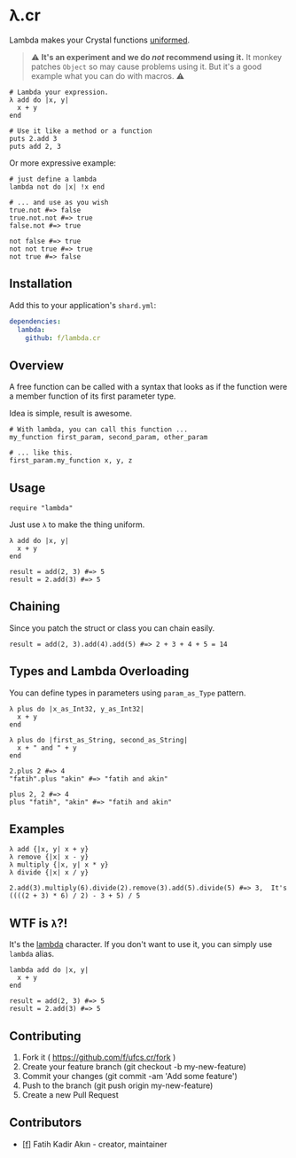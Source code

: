 # λ.cr

Lambda makes your Crystal functions [uniformed][1].

> ⚠️
> **It's an experiment and we do *not* recommend using it.**
> It monkey patches `Object` so may cause problems using it. But it's a good example what you can do with macros.
> ⚠️

```crystal
# Lambda your expression.
λ add do |x, y|
  x + y
end

# Use it like a method or a function
puts 2.add 3
puts add 2, 3
```

Or more expressive example:

```crystal
# just define a lambda
lambda not do |x| !x end

# ... and use as you wish
true.not #=> false
true.not.not #=> true
false.not #=> true

not false #=> true
not not true #=> true
not true #=> false
```

## Installation

Add this to your application's `shard.yml`:

```yaml
dependencies:
  lambda:
    github: f/lambda.cr
```

## Overview

A free function can be called with a syntax that looks as if the function were a member function of its first parameter type.

Idea is simple, result is awesome.
```crystal
# With lambda, you can call this function ...
my_function first_param, second_param, other_param

# ... like this.
first_param.my_function x, y, z
```

## Usage

```crystal
require "lambda"
```

Just use `λ` to make the thing uniform.

```crystal
λ add do |x, y|
  x + y
end

result = add(2, 3) #=> 5
result = 2.add(3) #=> 5
```

## Chaining

Since you patch the struct or class you can chain easily.

```crystal
result = add(2, 3).add(4).add(5) #=> 2 + 3 + 4 + 5 = 14
```

## Types and Lambda Overloading

You can define types in parameters using `param_as_Type` pattern.

```crystal
λ plus do |x_as_Int32, y_as_Int32|
  x + y
end

λ plus do |first_as_String, second_as_String|
  x + " and " + y
end

2.plus 2 #=> 4
"fatih".plus "akin" #=> "fatih and akin"

plus 2, 2 #=> 4
plus "fatih", "akin" #=> "fatih and akin"
```

## Examples

```crystal
λ add {|x, y| x + y}
λ remove {|x| x - y}
λ multiply {|x, y| x * y}
λ divide {|x| x / y}

2.add(3).multiply(6).divide(2).remove(3).add(5).divide(5) #=> 3,  It's ((((2 + 3) * 6) / 2) - 3 + 5) / 5
```

## WTF is `λ`?!

It's the [lambda](https://en.wikipedia.org/wiki/Lambda) character. If you don't want to use it, you can simply use `lambda` alias.

```crystal
lambda add do |x, y|
  x + y
end

result = add(2, 3) #=> 5
result = 2.add(3) #=> 5
```

## Contributing

1. Fork it ( https://github.com/f/ufcs.cr/fork )
2. Create your feature branch (git checkout -b my-new-feature)
3. Commit your changes (git commit -am 'Add some feature')
4. Push to the branch (git push origin my-new-feature)
5. Create a new Pull Request

## Contributors

- [[f]](https://github.com/f) Fatih Kadir Akın - creator, maintainer

[1]: http://dlang.org/function.html#pseudo-member
